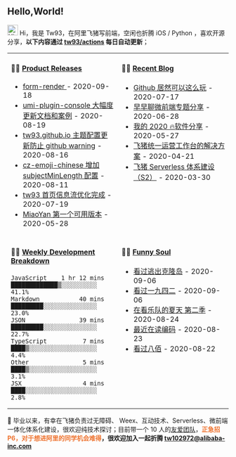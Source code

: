 ## Hello,World!

<img src='https://qpluspicture.oss-cn-beijing.aliyuncs.com/6LjjQA/Hi.gif' alt='Hi' width="24"/> Hi，我是 Tw93，在阿里飞猪写前端，空闲也折腾 iOS / Python ，喜欢开源分享，**以下内容通过 <a href="https://github.com/tw93/tw93/actions" target="_blank">tw93/actions</a> 每日自动更新**；

<table width="800px">
<tr>
<td valign="top" width="50%">

#### 🏋️‍♀️ <a href="https://github.com/tw93/tw93/blob/main/releases.md" target="_blank">Product Releases</a>

<!-- recent_releases starts -->
* <a href='https://github.com/alibaba/form-render/releases/tag/v0.6.1' target='_blank'>form-render </a> - 2020-09-18
* <a href='https://github.com/tw93/umi-plugin-console/releases/tag/v0.2.2' target='_blank'>umi-plugin-console 大幅度更新文档和案例</a> - 2020-08-19
* <a href='https://github.com/tw93/tw93.github.io/releases/tag/v0.2.0' target='_blank'>tw93.github.io 主题配置更新防止 github warning</a> - 2020-08-16
* <a href='https://github.com/tw93/cz-emoji-chinese/releases/tag/v0.3.1' target='_blank'>cz-emoji-chinese 增加 subjectMinLength 配置</a> - 2020-08-11
* <a href='https://github.com/tw93/tw93/releases/tag/V1.0' target='_blank'>tw93 首页信息流优化完成</a> - 2020-07-19
* <a href='https://github.com/tw93/MiaoYan/releases/tag/V0.1' target='_blank'>MiaoYan 第一个可用版本</a> - 2020-05-28
<!-- recent_releases ends -->

</td>
<td valign="top" width="50%">

#### 🤹‍♀️ <a href="https://tw93.github.io/" target="_blank">Recent Blog</a>

<!-- blog starts -->
* <a href='https://tw93.github.io/2020-07-17/markdown.html' target='_blank'>Github 居然可以这么玩</a> - 2020-07-17
* <a href='https://tw93.github.io/2020-06-28/zaozaoliao.html' target='_blank'>早早聊微前端专题分享</a> - 2020-06-28
* <a href='https://tw93.github.io/2020-05-27/good-app.html' target='_blank'>我的 2020 🔥软件分享</a> - 2020-05-27
* <a href='https://tw93.github.io/2020-04-21/one.html' target='_blank'>飞猪统一运营工作台的解决方案</a> - 2020-04-21
* <a href='https://tw93.github.io/2020-03-30/serverless-two.html' target='_blank'>飞猪 Serverless 体系建设（S2）</a> - 2020-03-30
<!-- blog ends -->

</td>
</tr>
<tr>
<td valign="top" width="50%">

#### 🏊‍♂️ <a href="https://gist.github.com/tw93/7854aac61f991ef4e7ae7b8440e4fdc6" target="_blank">Weekly Development Breakdown</a>

<!-- code_time starts -->

```text
JavaScript    1 hr 12 mins  █████████████▒░░░░░░░░░░  41.1%
Markdown           40 mins  █████████░░░░░░░░░░░░░░░  23.0%
JSON               39 mins  █████████░░░░░░░░░░░░░░░  22.7%
TypeScript          7 mins  ████▒░░░░░░░░░░░░░░░░░░░   4.4%
Other               5 mins  ████▒░░░░░░░░░░░░░░░░░░░   3.1%
JSX                 4 mins  ████░░░░░░░░░░░░░░░░░░░░   2.8%
```

<!-- code_time ends -->

</td>
<td valign="top" width="50%">

#### 🤾‍♂️ <a href="https://www.douban.com/people/tangwei93/" target="_blank">Funny Soul</a>

<!-- douban starts -->
* <a href='http://movie.douban.com/subject/1395776/' target='_blank'>看过逃出克隆岛</a> - 2020-09-06
* <a href='http://movie.douban.com/subject/6011805/' target='_blank'>看过一九四二</a> - 2020-09-06
* <a href='http://movie.douban.com/subject/34660591/' target='_blank'>在看乐队的夏天 第二季</a> - 2020-08-24
* <a href='https://book.douban.com/subject/4822685/' target='_blank'>最近在读编码</a> - 2020-08-23
* <a href='http://movie.douban.com/subject/26754233/' target='_blank'>看过八佰</a> - 2020-08-22
<!-- douban ends -->

</td>
  </tr>
  </table>

📮 毕业以来，有幸在飞猪负责过无障碍、 Weex、互动技术、Serverless、微前端一体化体系化建设，很欢迎纯技术探讨；目前带一个 10 人的<a href="https://img.alicdn.com/tfs/TB1svLYObr1gK0jSZFDXXb9yVXa-4032-2268.jpg" target="_blank">友爱团队</a>，<span style="color:#EE722E">**正急招 P6，对于想进阿里的同学机会难得</span>，很欢迎加入一起折腾 <tw102972@alibaba-inc.com>**
